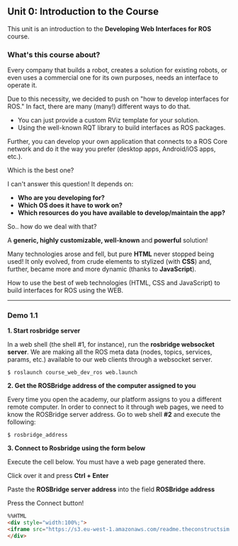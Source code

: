 ## Unit 0:   Introduction to the Course

This unit is an introduction to the **Developing Web Interfaces for ROS** course. 

### What's this course about?

Every company that builds a robot, creates a solution for existing robots, or even uses a commercial one for its own purposes,
needs an interface to operate it.


Due to this necessity, we decided to push on "how to develop interfaces for ROS." 
In fact, there are many (many!) different ways to do that. 
* You can just provide a custom RViz template for your solution. 
* Using the well-known RQT library to build interfaces as ROS packages. 

Further, you can develop your own application that connects to a ROS Core network and do it the way you prefer (desktop apps, Android/iOS apps, etc.).


Which is the best one?

I can't answer this question! It depends on:

* **Who are you developing for?**
* **Which OS does it have to work on?**
* **Which resources do you have available to develop/maintain the app?**

So.. how do we deal with that?

A **generic, highly customizable, well-known** and **powerful** solution!

Many technologies arose and fell, but pure **HTML** never stopped being used! 
It only evolved, from crude elements to stylized (with **CSS**) and, further, became more and more dynamic (thanks to **JavaScript**).

How to use the best of web technologies (HTML, CSS and JavaScript) to build interfaces for ROS using the WEB.

-------------------------------------------------------------------------------------------------------------------

### Demo 1.1 


**1. Start rosbridge server**

In a web shell (the shell #1, for instance), run the **rosbridge websocket server**.
We are making all the ROS meta data (nodes, topics, services, params, etc.) available to our web clients through a websocket server.

```
$ roslaunch course_web_dev_ros web.launch
```

**2. Get the ROSBridge address of the computer assigned to you**

Every time you open the academy, our platform assigns to you a different remote computer.
In order to connect to it through web pages, we need to know the ROSBridge server address. 
Go to web shell **#2** and execute the following:

```
$ rosbridge_address
```

**3. Connect to Rosbridge using the form below**

Execute the cell below. You must have a web page generated there.

Click over it and press **Ctrl + Enter**

Paste the **ROSBridge server address** into the field **ROSBridge address**

Press the Connect button!

```html
%%HTML
<div style="width:100%;">
<iframe src="https://s3.eu-west-1.amazonaws.com/readme.theconstructsim.com/__others__/index.html" style="min-width:100%; height:800px; border:0" />
</div>
```











